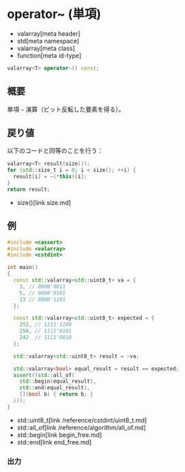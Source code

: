 # operator~ (単項)
* valarray[meta header]
* std[meta namespace]
* valarray[meta class]
* function[meta id-type]

```cpp
valarray<T> operator~() const;
```

## 概要
単項 `~` 演算（ビット反転した要素を得る）。


## 戻り値
以下のコードと同等のことを行う：

```cpp
valarray<T> result(size());
for (std::size_t i = 0; i < size(); ++i) {
  result[i] = ~(*this)[i];
}
return result;
```
* size()[link size.md]


## 例
```cpp example
#include <cassert>
#include <valarray>
#include <cstdint>

int main()
{
  const std::valarray<std::uint8_t> va = {
    3, // 0000'0011
    5, // 0000'0101
    13 // 0000'1101
  };

  const std::valarray<std::uint8_t> expected = {
    252, // 1111'1100
    250, // 1111'0101
    242  // 1111'0010
  };

  std::valarray<std::uint8_t> result = ~va;

  std::valarray<bool> equal_result = result == expected;
  assert((std::all_of(
    std::begin(equal_result),
    std::end(equal_result),
    [](bool b) { return b; }
  )));
}
```
* std::uint8_t[link /reference/cstdint/uint8_t.md]
* std::all_of[link /reference/algorithm/all_of.md]
* std::begin[link begin_free.md]
* std::end[link end_free.md]

### 出力
```
```


